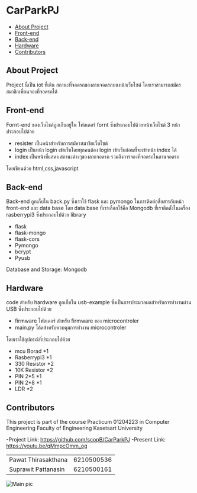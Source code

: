 # CarParkPJ

- [About Project](#About-Project)
- [Front-end](#Front-end)
- [Back-end](#Back-end)
- [Hardware](#Hardware)
- [Contributors](#Contributors)

## About Project


Project นี้เป็น iot ที่เดิน สถานะที่จอดรถของลานจอดรถบนหน้าเว็บไซต์ โดยเราสามารถสมัครสมาชิกเพื่อนจองที่จอดรถได้

## Front-end 
Fornt-end ของเว็บไซต์ถูกเก็บอยู่ใน โฟลเดอร์ fornt ซึ่งประกอบไปด้วยหน้าเว็บไซต์ 3 หน้าประกอบไปด้วย 
- resister เป็นหน้าสำหรับการสมัครสมาชิกเว็บไซต์
- login เป็นหน้า login เข้าเว็บโดยทุกคนต้อง login เข้าเว็บก่อนที่จะเข้าหน้า index ได้
- index เป็นหน้าที่แสดง สถานะต่างๆของลากจอดรถ รวมถึงการจองที่จอดรถในลานจอดรถ

โดยเขียนด้วย html,css,javascript

## Back-end
Back-end ถูกเก็บใน back.py ซึ่งเราใช้ flask และ pymongo ในการติดต่อสื่อสารกับหน้า front-end และ data base โดย data base ที่เราเลือกใช้คือ Mongodb ที่เราติดตั้งในเครื่อง rasberrypi3 ซึ่งประกอบไปด้วย library 
- flask
- flask-mongo
- flask-cors
- Pymongo
- bcrypt
- Pyusb

Database and Storage: Mongodb

                                  
## Hardware                                 
code สำหรับ hardware ถูกเก็บใน usb-example ซึ่งเป็นการประมวลผลสำหรับการทำงานผ่าน USB ซึ่งประกอบไปด้วย
- firmware โฟลเดอร์ สำหรับ firmware ของ microcontroler
- main.py โค้ดสำหรับควบคุมการทำงาน microcontroler

โดยเราใช้อุปกรณ์ที่ประกอบไปด้วย
- mcu Borad *1
- Rasberrypi3 *1
- 330 Resistor *2
- 10K Resistor *2
- PIN 2*5 *1
- PIN 2*8 *1
- LDR *2
                           
## Contributors

This project is part of the course Practicum 01204223 in Computer Engineering Faculty of Engineering Kasetsart University

-Project Link: <https://github.com/scopB/CarParkPJ>
-Present Link: <https://youtu.be/qMmpcOmm_og>

|                       |            |
| ----------------------| ---------- |
|Pawat Thirasakthana    | 6210500536 |
|Suprawit Pattanasin    | 6210500161 |

![Main pic](https://i.ibb.co/mvBb1Cb/pic1.jpg)
